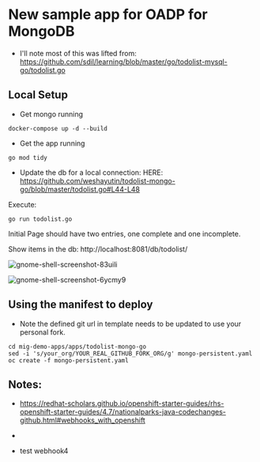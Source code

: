 # New sample app for OADP for MongoDB

* I'll note most of this was lifted from:
https://github.com/sdil/learning/blob/master/go/todolist-mysql-go/todolist.go


## Local Setup

* Get mongo running

```
docker-compose up -d --build
```

* Get the app running

```
go mod tidy
```
* Update the db for a local connection:
HERE: https://github.com/weshayutin/todolist-mongo-go/blob/master/todolist.go#L44-L48


Execute:
```
go run todolist.go
```

Initial Page should have two entries, one complete and one incomplete.


Show items in the db:  http://localhost:8081/db/todolist/

![gnome-shell-screenshot-83uili](https://user-images.githubusercontent.com/138787/164760526-0585899c-b5f8-41a2-91c8-ea78e740e670.png)


![gnome-shell-screenshot-6ycmy9](https://user-images.githubusercontent.com/138787/164760586-72b7b0b9-47f1-4510-8308-b363f10ca8a6.png)

## Using the manifest to deploy

* Note the defined git url in template needs to be updated to use your personal fork.

```
cd mig-demo-apps/apps/todolist-mongo-go
sed -i 's/your_org/YOUR_REAL_GITHUB_FORK_ORG/g' mongo-persistent.yaml
oc create -f mongo-persistent.yaml
```


## Notes:
* https://redhat-scholars.github.io/openshift-starter-guides/rhs-openshift-starter-guides/4.7/nationalparks-java-codechanges-github.html#webhooks_with_openshift
*

* test webhook4
